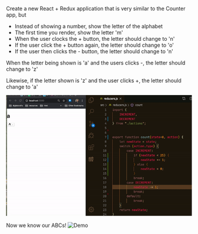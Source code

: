 
Create a new React + Redux application that is very similar to the Counter app, but 

- Instead of showing a number, show the letter of the alphabet 
- The first time you render, show the letter 'm'
- When the user clocks the + button, the letter should change to 'n'
- If the user click the + button again, the letter should change to 'o'
- If the user then clicks the - button, the letter should change to 'n' 

When the letter being shown is 'a' and the users clicks -, the letter should change to 'z'

Likewise, if the letter shown is 'z' and the user clicks +, the letter should change to 'a'

![Demo](Kapture-2020-02-12-at-15.46.30.gif)

Now we know our ABCs!
![Demo](https://media.giphy.com/media/14kkd3gt5FJt3a/giphy.gif)


